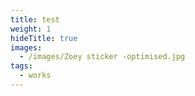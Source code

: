 ```yaml
---
title: test
weight: 1
hideTitle: true
images:
  - /images/Zoey sticker -optimised.jpg
tags:
  - works
---
```

